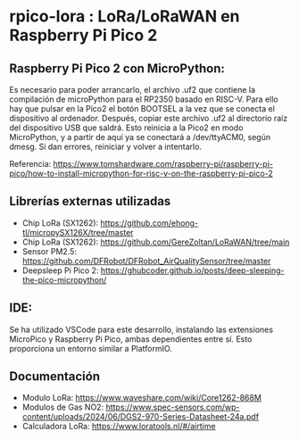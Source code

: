 # rpico-lora : LoRa/LoRaWAN en Raspberry Pi Pico 2

## Raspberry Pi Pico 2 con MicroPython:
Es necesario para poder arrancarlo, el archivo .uf2 que contiene la compilación de microPython para el RP2350 basado en RISC-V. Para ello hay que pulsar en la Pico2 el botón BOOTSEL a la vez que se conecta el dispositivo al ordenador. Después, copiar este archivo .uf2 al directorio raíz del dispositivo USB que saldrá. Esto reinicia a la Pico2 en modo MicroPython, y a partir de aquí ya se conectará a /dev/ttyACM0, según dmesg. Si dan errores, reiniciar y volver a intentarlo.

Referencia: https://www.tomshardware.com/raspberry-pi/raspberry-pi-pico/how-to-install-micropython-for-risc-v-on-the-raspberry-pi-pico-2

## Librerías externas utilizadas

- Chip LoRa (SX1262): https://github.com/ehong-tl/micropySX126X/tree/master
- Chip LoRa (SX1262): https://github.com/GereZoltan/LoRaWAN/tree/main
- Sensor PM2.5: https://github.com/DFRobot/DFRobot_AirQualitySensor/tree/master
- Deepsleep Pi Pico 2: https://ghubcoder.github.io/posts/deep-sleeping-the-pico-micropython/

## IDE:
Se ha utilizado VSCode para este desarrollo, instalando las extensiones MicroPico y Raspberry Pi Pico, ambas dependientes entre sí. Esto proporciona un entorno similar a PlatformIO.

## Documentación

- Modulo LoRa: https://www.waveshare.com/wiki/Core1262-868M
- Modulos de Gas NO2:  https://www.spec-sensors.com/wp-content/uploads/2024/06/DGS2-970-Series-Datasheet-24a.pdf
- Calculadora LoRa: https://www.loratools.nl/#/airtime

